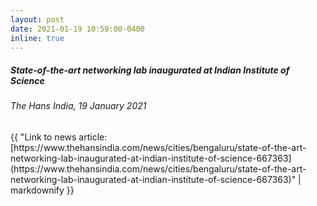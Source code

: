 ```yaml
---
layout: post
date: 2021-01-19 10:59:00-0400
inline: true
---
```



##### State-of-the-art networking lab inaugurated at Indian Institute of Science
###### The Hans India, 19 January 2021
<div>{{ "Link to news article: [https://www.thehansindia.com/news/cities/bengaluru/state-of-the-art-networking-lab-inaugurated-at-indian-institute-of-science-667363](https://www.thehansindia.com/news/cities/bengaluru/state-of-the-art-networking-lab-inaugurated-at-indian-institute-of-science-667363)" | markdownify }}</div>